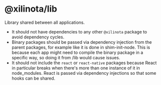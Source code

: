 # @xilinota/lib

Library shared between all applications.

- It should not have dependencies to any other `@xilinota` package to avoid dependency cycles.
- Binary packages should be passed via dependency injection from the parent packages, for example like it is done in shim-init-node. This is because each app might need to compile the binary package in a specific way, so doing it from /lib would cause issues.
- It should not include the `react` or `react-native` packages because React in particular breaks when there's more than one instance of it in node_modules. React is passed via dependency injections so that some hooks can be shared.